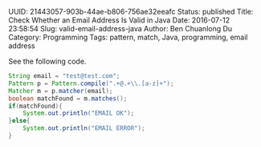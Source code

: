 UUID: 21443057-903b-44ae-b806-756ae32eeafc
Status: published
Title: Check Whether an Email Address Is Valid in Java
Date: 2016-07-12 23:58:54
Slug: valid-email-address-java
Author: Ben Chuanlong Du
Category: Programming
Tags: pattern, match, Java, programming, email address

See the following code.

```Java
String email = "test@test.com";
Pattern p = Pattern.compile(".+@.+\\.[a-z]+");
Matcher m = p.matcher(email);
boolean matchFound = m.matches();
if(matchFound){
    System.out.println("EMAIL OK");
}else{
    System.out.println("EMAIL ERROR");
}
```

